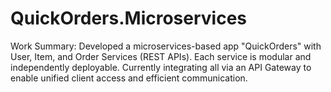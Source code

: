 # QuickOrders.Microservices
Work Summary: Developed a microservices-based app "QuickOrders" with User, Item, and Order Services (REST APIs). Each service is modular and independently deployable. Currently integrating all via an API Gateway to enable unified client access and efficient communication.
